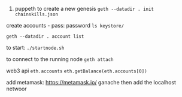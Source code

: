 1. puppeth to create a new genesis
`geth --datadir . init chainskills.json`

create accounts - pass: password
`ls keystore/`

`geth --datadir . account list`

to start:
`./startnode.sh`

to connect to the running node
`geth attach`

web3 api
`eth.accounts`
`eth.getBalance(eth.accounts[0])`

add metamask: https://metamask.io/
ganache then add the localhost netwoor